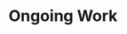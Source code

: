 ---
title: Ongoing Work
type: landing

cascade:
  - _target:
      kind: page
    params:
      show_breadcrumb: true

sections:
  - block: collection
    id: research
    content:
      title: Ongoing Work
      filters:
        folders:
          - research
    design:
      view: article-grid
      columns: 3
---